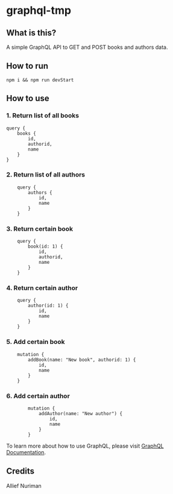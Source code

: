# graphql-tmp

## What is this?
A simple GraphQL API to GET and POST books and authors data.

## How to run
    
    npm i && npm run devStart

## How to use

### 1. Return list of all books


    query {
        books {
            id,
            authorid,
            name
        }
    }

### 2. Return list of all authors

    
        query {
            authors {
                id,
                name
            }
        }

### 3. Return certain book

    
        query {
            book(id: 1) {
                id,
                authorid,
                name
            }
        }

### 4. Return certain author


        query {
            author(id: 1) {
                id,
                name
            }
        }

### 5. Add certain book


        mutation {
            addBook(name: "New book", authorid: 1) {
                id,
                name
            }
        }

### 6. Add certain author

    
            mutation {
                addAuthor(name: "New author") {
                    id,
                    name
                }
            }

To learn more about how to use GraphQL, please visit [GraphQL Documentation](https://graphql.org/learn/queries/).

## Credits
Allief Nuriman